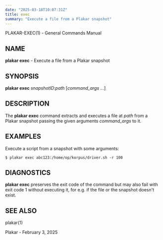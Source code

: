 ```yaml
---
date: "2025-03-18T10:07:31Z"
title: exec
summary: "Execute a file from a Plakar snapshot"
---
```

PLAKAR-EXEC(1) - General Commands Manual

## NAME

**plakar exec** - Execute a file from a Plakar snapshot

## SYNOPSIS

**plakar exec**
*snapshotID*:*path*
\[*command\_args&nbsp;...*]

## DESCRIPTION

The
**plakar exec**
command extracts and executes a file at
*path*
from a Plakar snapshot passing the given arguments
*command\_args*
to it.

## EXAMPLES

Execute a script from a snapshot with some arguments:

	$ plakar exec abc123:/home/op/korpus/driver.sh -r 100

## DIAGNOSTICS

**plakar exec**
preserves the exit code of the command but may also fail with exit
code 1 without executing it, for e.g. if the file or the snapshot
doesn't exist.

## SEE ALSO

plakar(1)

Plakar - February 3, 2025
